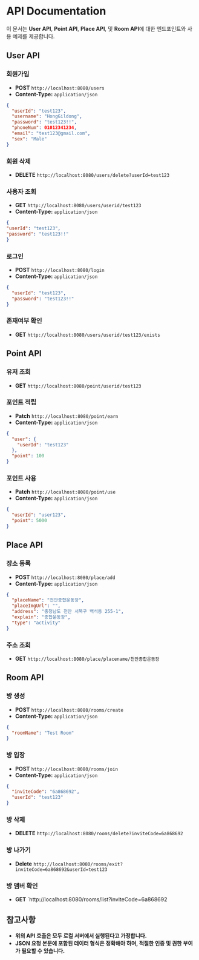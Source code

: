 # API Documentation

이 문서는 **User API**, **Point API**, **Place API**, 및 **Room API**에 대한 엔드포인트와 사용 예제를 제공합니다.

## User API

### 회원가입

- **POST** `http://localhost:8080/users`
- **Content-Type:** `application/json`

```json
{
  "userId": "test123",
  "username": "HongGildong",
  "password": "test123!!",
  "phoneNum": 01012341234,
  "email": "test123@gmail.com",
  "sex": "Male"
}
```
### 회원 삭제
- **DELETE** `http://localhost:8080/users/delete?userId=test123`
### 사용자 조회

- **GET** `http://localhost:8080/users/userid/test123`
- **Content-Type:** `application/json`

```json
{
"userId": "test123",
"password": "test123!!"
}
```
### 로그인
- **POST** `http://localhost:8080/login`
- **Content-Type:** `application/json`

```json
{
  "userId": "test123",
  "password": "test123!!"
}
```

### 존재여부 확인
- **GET** `http://localhost:8080/users/userid/test123/exists`

## Point API

### 유저 조회
- **GET** `http://localhost:8080/point/userid/test123`

### 포인트 적립
- **Patch** `http://localhost:8080/point/earn`
- **Content-Type:** `application/json`

```json
{
  "user": {
    "userId": "test123"
  },
  "point": 100
}
```

### 포인트 사용
- **Patch** `http://localhost:8080/point/use`
- **Content-Type:** `application/json`

```json
{
  "userId": "user123",
  "point": 5000
}
```

## Place API

### 장소 등록
- **POST** `http://localhost:8080/place/add`
- **Content-Type:** `application/json`

```json
{
  "placeName": "천안종합운동장",
  "placeImgUrl": "",
  "address": "충청남도 천안 서북구 백석동 255-1",
  "explain": "종합운동장",
  "type": "activity"
}
```

### 주소 조회
- **GET** `http://localhost:8080/place/placename/천안종합운동장`

## Room API

### 방 생성
- **POST** `http://localhost:8080/rooms/create`
- **Content-Type:** `application/json`

```json
{
  "roomName": "Test Room"
}
```

### 방 입장
- **POST** `http://localhost:8080/rooms/join`
- **Content-Type:** `application/json`

```json
{
  "inviteCode": "6a868692",
  "userId": "test123"
}
```
### 방 삭제
- **DELETE** `http://localhost:8080/rooms/delete?inviteCode=6a868692`
### 방 나가기
- **Delete** `http://localhost:8080/rooms/exit?inviteCode=6a868692&userId=test123`
### 방 맴버 확인
- **GET** `http://localhost:8080/rooms/list?inviteCode=6a868692

## 참고사항
- **위의 API 호출은 모두 로컬 서버에서 실행된다고 가정합니다.**
- **JSON 요청 본문에 포함된 데이터 형식은 정확해야 하며, 적절한 인증 및 권한 부여가 필요할 수 있습니다.**
